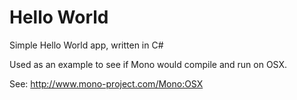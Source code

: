 # Hello World

Simple Hello World app, written in C#

Used as an example to see if Mono would compile and run on OSX.

See: http://www.mono-project.com/Mono:OSX